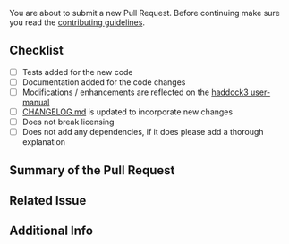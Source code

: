  You are about to submit a new Pull Request. Before continuing make sure you read the [contributing guidelines](CONTRIBUTING.md).

## Checklist

- [ ] Tests added for the new code
- [ ] Documentation added for the code changes
- [ ] Modifications / enhancements are reflected on the [haddock3 user-manual](https://github.com/haddocking/haddock3-user-manual)
- [ ] [CHANGELOG.md](CHANGELOG.md) is updated to incorporate new changes
- [ ] Does not break licensing
- [ ] Does not add any dependencies, if it does please add a thorough explanation

## Summary of the Pull Request  
<!-- Describe what changes were made to the code, what was added, removed, etc. -->

## Related Issue
<!-- If this PR is related to an issue, please link it here -->
<!-- If this PR is has implication on the haddock3 user manual, please link the PR here -->

## Additional Info
<!-- Any additional information that might be helpful, if applicable -->
